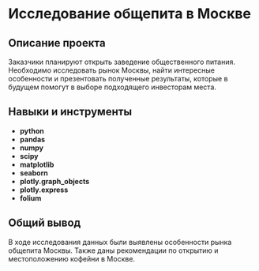 # Исследование общепита в Москве


## Описание проекта
 Заказчики планируют открыть заведение общественного питания. Необходимо исследовать рынок Москвы, найти интересные особенности и презентовать полученные результаты, которые в будущем помогут в выборе подходящего инвесторам места.

## Навыки и инструменты

- **python**
- **pandas**
- **numpy**
- **scipy**
- **matplotlib**
- **seaborn**
- **plotly.graph_objects**
- **plotly.express**
- **folium**

## 

## Общий вывод

В ходе исследования данных были выявлены особенности рынка общепита Москвы. 
Также даны рекомендации по открытию и  местоположению кофейни в Москве.

